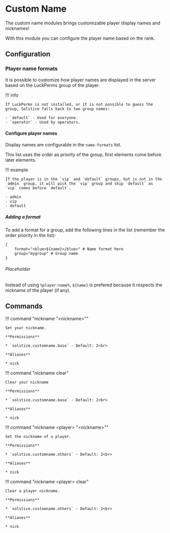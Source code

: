 # Custom Name

The custom name modules brings customizable player display names and nicknames!

With this module you can configure the player name based on the rank.

## Configuration

### Player name formats

It is possible to customize how player names are displayed in the server based on the LuckPerms group of the player.

!!! info

    If LuckPerms is not installed, or it is not possible to guess the group, Solstice falls back to two group names:

    - `default` - Used for everyone.
    - `operator` - Used by operators.

#### Configure player names

Display names are configurable in the `name-formats` list.

This list uses the order as priority of the group, first elements come before later elements.

!!! example

    If the player is in the `vip` and `default` groups, but is not in the `admin` group, it will pick the `vip` group and skip `default` as `vip` comes before `default`.

    - admin
    - vip
    - default

##### Adding a format

To add a format for a group, add the following lines in the list (remember the order priority in the list):

```hocon
{
    format="<blue>${name}</blue>" # Name format here
    group="mygroup" # Group name
}
```

###### Placeholder

Instead of using `%player:name%`, `${name}` is prefered because it respects the nickname of the player (if any).

## Commands

!!! command "nickname &quot;&lt;nickname&gt;&quot;"

    Set your nickname.

    **Permissions**

    * `solstice.customname.base` - Default: 2<br>

    **Aliases**

    * nick

!!! command "nickname clear"

    Clear your nickname

    **Permissions**

    * `solstice.customname.base` - Default: 2<br>

    **Aliases**

    * nick

!!! command "nickname &lt;player&gt; &quot;&lt;nickname&gt;&quot;"

    Set the nickname of a player.

    **Permissions**

    * `solstice.customname.others` - Default: 2<br>

    **Aliases**

    * nick

!!! command "nickname &lt;player&gt; clear"

    Clear a player nickname.

    **Permissions**

    * `solstice.customname.others` - Default: 2<br>

    **Aliases**

    * nick